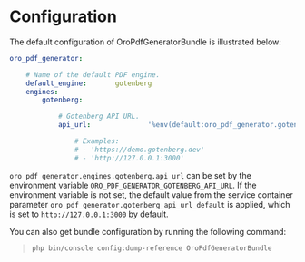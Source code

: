 <a id="bundle-docs-platform-pdf-generator-bundle-configuration"></a>

# Configuration

The default configuration of OroPdfGeneratorBundle is illustrated below:

```yaml
oro_pdf_generator:

    # Name of the default PDF engine.
    default_engine:       gotenberg
    engines:
        gotenberg:

            # Gotenberg API URL.
            api_url:              '%env(default:oro_pdf_generator.gotenberg_api_url_default:ORO_PDF_GENERATOR_GOTENBERG_API_URL)%'

                # Examples:
                # - 'https://demo.gotenberg.dev'
                # - 'http://127.0.0.1:3000'
```

`oro_pdf_generator.engines.gotenberg.api_url` can be set by the environment variable `ORO_PDF_GENERATOR_GOTENBERG_API_URL`. If the environment variable is not set, the default value from the service container parameter `oro_pdf_generator.gotenberg_api_url_default` is applied, which is set to `http://127.0.0.1:3000` by default.

You can also get bundle configuration by running the following command:

> ```bash
> php bin/console config:dump-reference OroPdfGeneratorBundle
> ```

